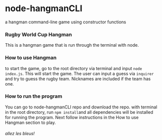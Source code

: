 # node-hangmanCLI
 a hangman command-line game using constructor functions
 
 ### Rugby World Cup Hangman
This is a hangman game that is run through the terminal with node.

### How to use Hangman
to start the game, go to the root directory via terminal and input `node index.js`. This will start the game. The user can input a guess via `inquirer` and try to guess the rugby team. Nicknames are included if the team has one.

### How to run the program
You can go to node-hangmanCLI repo and download the repo. with terminal in the root directory, run `npm install`and all dependencies will be installed for running the program. Next follow instructions in the How to use Hangman section to play.

###### _allez les bleus!_
